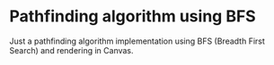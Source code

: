 # Pathfinding algorithm using BFS

Just a pathfinding algorithm implementation using BFS (Breadth First Search) and rendering in Canvas.